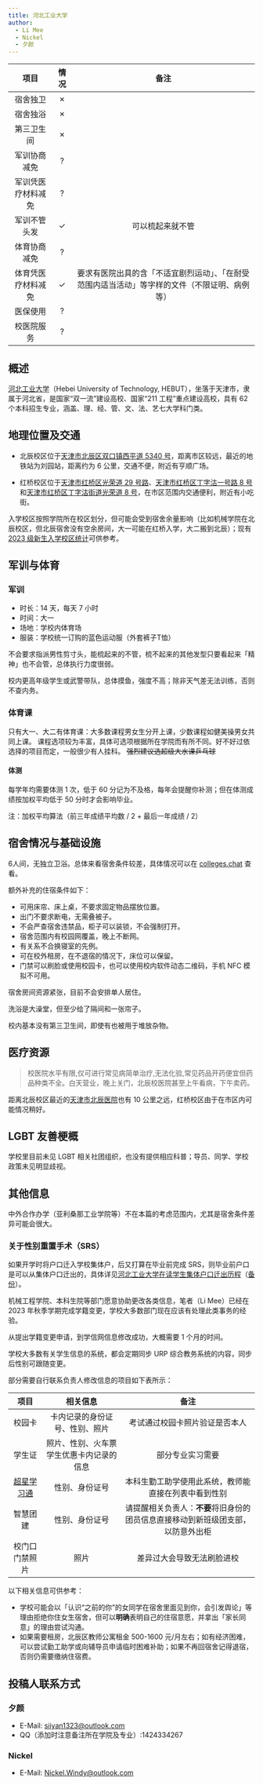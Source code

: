 ```yaml
---
title: 河北工业大学
author:
  - Li Mee
  - Nickel
  - 夕颜
---
```


|        项目        | 情况 |     备注     |
| :----------------: | :--: | :----------: |
|      宿舍独卫      |  ✗   |              |
|      宿舍独浴      |  ✗   |              |
|     第三卫生间     |  ✗   |              |
|    军训协商减免    |  ?   |              |
| 军训凭医疗材料减免 |  ?   |              |
|    军训不管头发    |  ✓   | 可以梳起来就不管 |
|    体育协商减免    |  ?   |              |
| 体育凭医疗材料减免 |  ✓   | 要求有医院出具的含「不适宜剧烈运动」、「在耐受范围内适当活动」等字样的文件（不限证明、病例等） |
|      医保使用      |  ?   |              |
|     校医院服务     |  ?   |              |

## 概述

[河北工业大学](https://www.hebut.edu.cn)（Hebei University of Technology, HEBUT），坐落于天津市，隶属于河北省，是国家“双一流”建设高校、国家“211 工程”重点建设高校，具有 62 个本科招生专业，涵盖、理、经、管、文、法、艺七大学科门类。

## 地理位置及交通

- 北辰校区位于[天津市北辰区双口镇西平道 5340 号](https://amap.com/place/B0FFFGN14S)，距离市区较远，最近的地铁站为刘园站，距离约为 6 公里，交通不便，附近有亨顺广场。

- 红桥校区位于[天津市红桥区光荣道 29 号路](https://amap.com/place/B00160D988)、[天津市红桥区丁字沽一号路 8 号](https://amap.com/place/B00160DT1C)和[天津市红桥区丁字沽街道光荣道 8 号](https://amap.com/place/B001606N4I)，在市区范围内交通便利，附近有小吃街。

入学校区按照学院所在校区划分，但可能会受到宿舍余量影响（比如机械学院在北辰校区，但北辰宿舍没有空余房间，大一可能在红桥入学，大二搬到北辰）；现有 [2023 级新生入学校区统计](https://zs.hebut.edu.cn/2023-07-31/195.html)可供参考。

## 军训与体育

<!--  TODO
      军训能否免训或半训
      体育课能否申请降低标准
      体测如何免测
-->

### 军训

- 时长：14 天，每天 7 小时
- 时间：大一
- 场地：学校内体育场
- 服装：学校统一订购的蓝色运动服（外套裤子T恤）

不会要求指派男性剪寸头，能梳起来的不管，梳不起来的其他发型只要看起来「精神」也不会管，总体执行力度很弱。

校内更高年级学生或武警带队，总体摸鱼，强度不高；除非天气差无法训练，否则不查内务。

### 体育课

只有大一、大二有体育课：大多数课程男女生分开上课，少数课程如健美操男女共同上课。
课程选项较为丰富，具体可选项根据所在学院而有所不同。好不好过依选择的项目而定，一般很少有人挂科。
~~强烈建议选超级大水课乒乓球~~

#### 体测

每学年均需要体测 1 次，低于 60 分记为不及格，每年会提醒你补测；但在体测成绩按加权平均低于 50 分时才会影响毕业。

注：加权平均算法（前三年成绩平均数 / 2 + 最后一年成绩 / 2）

## 宿舍情况与基础设施

6人间，无独立卫浴。总体来看宿舍条件较差，具体情况可以在 [colleges.chat](https://colleges.chat/universities/he-bei-gong-ye-da-xue) 查看。

额外补充的住宿条件如下：

- 可用床帘、床上桌，不要求固定物品摆放位置。
- 出门不要求断电，无需叠被子。
- 不会严查宿舍违禁品，柜子可以装锁，不会强制打开。
- 宿舍范围内有校园网覆盖，晚上不断网。
- 有关系不合换寝室的先例。
- 可在校外租房，在不退宿的情况下，床位可以保留。
- 门禁可以刷脸或使用校园卡，也可以使用校内软件动态二维码，手机 NFC 模拟不可用。

宿舍房间资源紧张，目前不会安排单人居住。

洗浴是大澡堂，但至少给了隔间和一张帘子。

校内基本没有第三卫生间，即使有也被用于堆放杂物。

## 医疗资源

<!--  TODO
      校医院能否开具激素检查
      能否公费或医保购买 HRT药物
      校外的医院能否进行检查与开具药物，能否回校报销，报销是否方便
-->

> 校医院水平有限,仅可进行常见病简单治疗,无法化验,常见药品开药便宜但药品种类不全。白天营业，晚上关门，北辰校医院甚至上午看病，下午卖药。

距离北辰校区最近的[天津市北辰医院](https://amap.com/place/B001604CE4)也有 10 公里之远，红桥校区由于在市区内可能情况稍好。

## LGBT 友善梗概

学校里目前未见 LGBT 相关社团组织，也没有提供相应科普；导员、同学、学校政策未见明显歧视。

<!--
    ### 跨性别分布情况

    ::: info
    对于该校现存跨性别数量不需要特别指出（考虑到时效性问题）
    :::

    正文部分

    ### 院系探路

    ::: info
    由于不同院系之间可能差异较大，所以可以在这里写下你所在的院系氛围如何，院系老师、同学是否跨性别友善等等。
    :::

    正文部分
-->

## 其他信息

中外合作办学（亚利桑那工业学院等）不在本篇的考虑范围内，尤其是宿舍条件差异可能会很大。

### 关于性别重置手术（SRS）

如果开学时将户口迁入学校集体户，后又打算在毕业前完成 SRS，则毕业前户口是可以从集体户口迁出的，具体详见[河北工业大学在读学生集体户口迁出历程](https://limee233.github.io/archived/jitihukou-move-out/)（[备份](https://web.archive.org/web/20240505121213/https://limee233.github.io/archived/jitihukou-move-out/)）。

机械工程学院、本科生院等部门愿意协助更改各类信息，笔者（Li Mee）已经在 2023 年秋季学期完成学籍变更，学校大多数部门现在应该有处理此类事务的经验。

从提出学籍变更申请，到学信网信息修改成功，大概需要 1 个月的时间。

学校大多数有关学生信息的系统，都会定期同步 URP 综合教务系统的内容，同步后性别可跟随变更。

部分需要自行联系负责人修改信息的项目如下表所示：

|项目|相关信息|备注|
| :--: | :--: | :--: |
|校园卡|卡内记录的身份证号、性别、照片|考试通过校园卡照片验证是否本人|
|学生证|照片、性别、火车票学生优惠卡内记录的信息|部分专业实习需要|
|[超星学习通](https://hgd.qmx.chaoxing.com/)|性别、身份证号|本科生勤工助学使用此系统，教师能直接在列表中看到性别|
|智慧团建|性别、身份证号|请提醒相关负责人：**不要**将旧身份的团员信息直接移动到新班级团支部，以防意外出柜|
|校门口门禁照片|照片|差异过大会导致无法刷脸进校|

以下相关信息可供参考：

- 学校可能会以「认识“之前的你”的女同学在宿舍里面见到你，会引发舆论」等理由拒绝你住女生宿舍，但可以**明确**表明自己的住宿意愿，并拿出「家长同意」的理由尝试沟通。
- 如果需要租房，北辰区教师公寓租金 500-1600 元/月左右；如有经济困难，可以尝试勤工助学或向辅导员申请临时困难补助；如果不再回宿舍记得退宿，否则仍需要缴纳住宿费。

## 投稿人联系方式

### 夕颜

- E-Mail: <siiyan1323@outlook.com>
- QQ（添加时注意备注所在学院及专业）:1424334267

### Nickel

- E-Mail: <Nickel.Windy@outlook.com>
